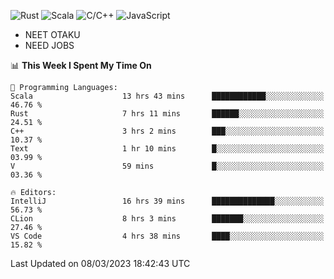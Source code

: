 ![Rust](https://img.shields.io/badge/Rust-000000?style=flat-square&logo=rust&logoColor=white)
![Scala](https://img.shields.io/badge/Scala-DC322F?style=flat-square&logo=Scala)
![C/C++](https://img.shields.io/badge/C++-00599c?style=flat-square&logo=C%2B%2B)
![JavaScript](https://img.shields.io/badge/JavaScript-323330?style=flat-square&logo=javascript&logoColor=F7DF1E)

- NEET OTAKU
- NEED JOBS

<!--START_SECTION:waka-->
📊 **This Week I Spent My Time On** 

```text
💬 Programming Languages: 
Scala                    13 hrs 43 mins      ████████████░░░░░░░░░░░░░   46.76 % 
Rust                     7 hrs 11 mins       ██████░░░░░░░░░░░░░░░░░░░   24.51 % 
C++                      3 hrs 2 mins        ███░░░░░░░░░░░░░░░░░░░░░░   10.37 % 
Text                     1 hr 10 mins        █░░░░░░░░░░░░░░░░░░░░░░░░   03.99 % 
V                        59 mins             █░░░░░░░░░░░░░░░░░░░░░░░░   03.36 % 

🔥 Editors: 
IntelliJ                 16 hrs 39 mins      ██████████████░░░░░░░░░░░   56.73 % 
CLion                    8 hrs 3 mins        ███████░░░░░░░░░░░░░░░░░░   27.46 % 
VS Code                  4 hrs 38 mins       ████░░░░░░░░░░░░░░░░░░░░░   15.82 % 
```


 Last Updated on 08/03/2023 18:42:43 UTC
<!--END_SECTION:waka-->
